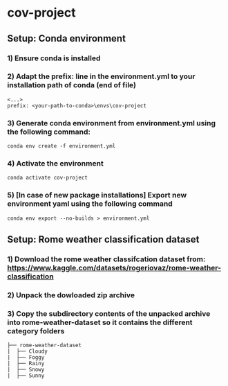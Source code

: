 # cov-project

## Setup: Conda environment

### 1) Ensure conda is installed
### 2) Adapt the prefix: line in the environment.yml to your installation path of conda (end of file)
```
<...>
prefix: <your-path-to-conda>\envs\cov-project
```
### 3) Generate conda environment from environment.yml using the following command: 
```
conda env create -f environment.yml
```

### 4) Activate the environment
```
conda activate cov-project
```

### 5) [In case of new package installations] Export new environment yaml using the following command
```
conda env export --no-builds > environment.yml
```


## Setup: Rome weather classification dataset

### 1) Download the rome weather classifcation dataset from: https://www.kaggle.com/datasets/rogeriovaz/rome-weather-classification
### 2) Unpack the dowloaded zip archive 
### 3) Copy the subdirectory contents of the unpacked archive into rome-weather-dataset so it contains the different category folders 
```
├── rome-weather-dataset
|  ├── Cloudy
|  ├── Foggy
|  ├── Rainy
|  ├── Snowy
|  ├── Sunny
```
